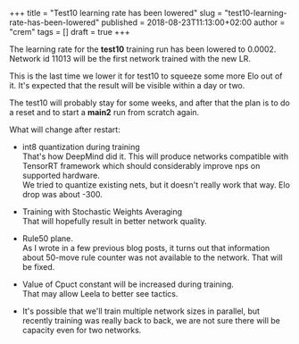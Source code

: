 +++
title = "Test10 learning rate has been lowered"
slug = "test10-learning-rate-has-been-lowered"
published = 2018-08-23T11:13:00+02:00
author = "crem"
tags = []
draft = true
+++

The learning rate for the **test10** training run has been lowered to 0.0002.
Network id 11013 will be the first network trained with the new LR.

This is the last time we lower it for test10 to squeeze some more Elo out of
it. It's expected that the result will be visible within a day or two.

The test10 will probably stay for some weeks, and after that the plan is to do
a reset and to start a **main2** run from scratch again.

What will change after restart:

  * int8 quantization during training  
That's how DeepMind did it. This will produce networks compatible with
TensorRT framework which should considerably improve nps on supported
hardware.  
We tried to quantize existing nets, but it doesn't really work that way. Elo
drop was about -300.

  * Training with Stochastic Weights Averaging  
That will hopefully result in better network quality.

  * Rule50 plane.  
As I wrote in a few previous blog posts, it turns out that information about
50-move rule counter was not available to the network. That will be fixed.

  * Value of Cpuct constant will be increased during training.  
That may allow Leela to better see tactics.

  * It's possible that we'll train multiple network sizes in parallel, but 
recently training was really back to back, we are not sure there will be 
capacity even for two networks.
